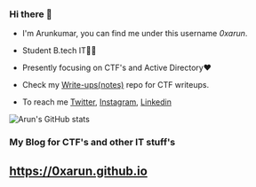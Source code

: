 ### Hi there 👋

- I'm Arunkumar, you can find me under this username *0xarun*.

- Student B.tech IT👨‍🎓

- Presently focusing on CTF's and Active Directory❤️

- Check my [Write-ups(notes)](https://github.com/0xarun/Write-ups) repo for CTF writeups.

- To reach me [Twitter](https://twitter.com/0xarun), [Instagram](https://instagram.com/0xarun), [Linkedin](https://www.linkedin.com/in/0xarun/)

![Arun's GitHub stats](https://github-readme-stats.vercel.app/api?username=0xarun&show_icons=true&theme=radical)

### My Blog for CTF's and other IT stuff's
## https://0xarun.github.io

<!--
**0xarun/0xarun** is a ✨ _special_ ✨ repository because its `README.md` (this file) appears on your GitHub profile.

Here are some ideas to get you started:

- 🔭 I’m currently working on ...
- 🌱 I’m currently learning ...
- 👯 I’m looking to collaborate on ...
- 🤔 I’m looking for help with ...
- 💬 Ask me about ...
- 📫 How to reach me: ...
- 😄 Pronouns: ...
- ⚡ Fun fact: ...
-->
